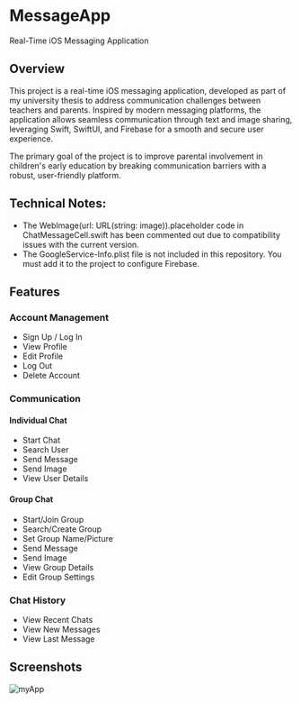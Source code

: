 # MessageApp
Real-Time iOS Messaging Application

## Overview
This project is a real-time iOS messaging application, developed as part of my university thesis to address communication challenges between teachers and parents. Inspired by modern messaging platforms, the application allows seamless communication through text and image sharing, leveraging Swift, SwiftUI, and Firebase for a smooth and secure user experience.

The primary goal of the project is to improve parental involvement in children's early education by breaking communication barriers with a robust, user-friendly platform.

## Technical Notes:
- The WebImage(url: URL(string: image)).placeholder code in ChatMessageCell.swift has been commented out due to compatibility issues with the current version.
- The GoogleService-Info.plist file is not included in this repository. You must add it to the project to configure Firebase.

## Features

### **Account Management**
- Sign Up / Log In
- View Profile
- Edit Profile
- Log Out
- Delete Account

### **Communication**
#### Individual Chat
- Start Chat
- Search User
- Send Message
- Send Image
- View User Details

#### Group Chat
- Start/Join Group
- Search/Create Group
- Set Group Name/Picture
- Send Message
- Send Image
- View Group Details
- Edit Group Settings

### **Chat History**
- View Recent Chats
- View New Messages
- View Last Message

## Screenshots

![myApp](https://github.com/user-attachments/assets/fa63c4dd-3244-4fdd-984f-4854b566b36a)


